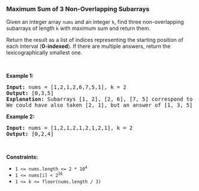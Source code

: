 
<h3>Maximum Sum of 3 Non-Overlapping Subarrays</h3>
<div><p>Given an integer array <code>nums</code> and an integer <code>k</code>, find three non-overlapping subarrays of length <code>k</code> with maximum sum and return them.</p>
<p>Return the result as a list of indices representing the starting position of each interval (<strong>0-indexed</strong>). If there are multiple answers, return the lexicographically smallest one.</p>
<p> </p>
<p><strong>Example 1:</strong></p>
<pre><strong>Input:</strong> nums = [1,2,1,2,6,7,5,1], k = 2
<strong>Output:</strong> [0,3,5]
<strong>Explanation:</strong> Subarrays [1, 2], [2, 6], [7, 5] correspond to the starting indices [0, 3, 5].
We could have also taken [2, 1], but an answer of [1, 3, 5] would be lexicographically larger.
</pre>
<p><strong>Example 2:</strong></p>
<pre><strong>Input:</strong> nums = [1,2,1,2,1,2,1,2,1], k = 2
<strong>Output:</strong> [0,2,4]
</pre>
<p> </p>
<p><strong>Constraints:</strong></p>
<ul>
<li><code>1 &lt;= nums.length &lt;= 2 * 10<sup>4</sup></code></li>
<li><code>1 &lt;= nums[i] &lt; 2<sup>16</sup></code></li>
<li><code>1 &lt;= k &lt;= floor(nums.length / 3)</code></li>
</ul>
</div>
